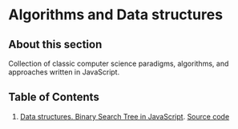 # Algorithms and Data structures

## About this section

Collection of classic computer science paradigms, algorithms, and approaches written in JavaScript.

## Table of Contents

1. [Data structures. Binary Search Tree in JavaScript](https://github.com/Alexandrshy/articles/tree/master/algorithms/binary-search-tree). [Source code](https://github.com/Alexandrshy/articles/blob/master/algorithms/binary-search-tree/binary-search-tree.js)
